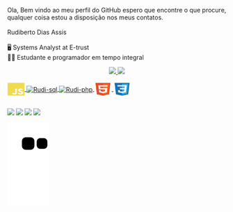  Ola, Bem vindo ao meu perfil do GitHub
 espero que encontre o que procure, <br>
 qualquer coisa estou a disposição nos meus contatos. <br><br>
 Rudiberto Dias Assis <br><br>
     🖥️ Systems Analyst at E-trust <br>
     👨‍💻 Estudante e programador em tempo integral
<div align="center">
  <a href="https://github.com/RudibertoDiasAssis">
  <img height="145em" src="https://github-readme-stats.vercel.app/api?username=RudibertoDiasAssis&show_icons=true&theme=great-gatsby&include_all_commits=true&count_private=true"/>
  <img height="145em" src="https://github-readme-stats.vercel.app/api/top-langs/?username=RudibertoDiasAssis&layout=compact&langs_count=7&theme=great-gatsby"/>
</div>
 <br>
<div style="display: inline_block">
  <img align="center" alt="Rudi-Js" height="30" width="40" src="https://raw.githubusercontent.com/devicons/devicon/master/icons/javascript/javascript-plain.svg">
  <img align="center" alt="Rudi-sql" height="30" width="40" src="https://cdn.jsdelivr.net/gh/devicons/devicon/icons/mysql/mysql-original.svg">
  <img align="center" alt="Rudi-php" height="30" width="40" src="https://cdn.jsdelivr.net/gh/devicons/devicon/icons/postgresql/postgresql-original.svg">
  <img align="center" alt="Rudi-HTML" height="30" width="40" src="https://raw.githubusercontent.com/devicons/devicon/master/icons/html5/html5-original.svg">
  <img align="center" alt="Rudi-CSS" height="30" width="40" src="https://raw.githubusercontent.com/devicons/devicon/master/icons/css3/css3-original.svg">

</div>
  
  ##
 
<div> 
  <a href="https://www.instagram.com/rudidiasassis/" target="_blank"><img src="https://img.shields.io/badge/-Instagram-%23E4405F?style=for-the-badge&logo=instagram&logoColor=white" target="_blank"></a>
 <a href="https://discord.gg/#4787" target="_blank"><img src="https://img.shields.io/badge/Discord-7289DA?style=for-the-badge&logo=discord&logoColor=white" target="_blank"></a> 
 <a href = "mailto:rudibertodiasassis@gmail.com"><img src="https://img.shields.io/badge/-Gmail-%23333?style=for-the-badge&logo=gmail&logoColor=white" target="_blank"></a>
 <a href="https://www.linkedin.com/in/rudibertodiasassis/" target="_blank"><img src="https://img.shields.io/badge/-LinkedIn-%230077B5?style=for-the-badge&logo=linkedin&logoColor=white" target="_blank"></a> 
 
 ![Snake animation](https://github.com/rafaballerini/rafaballerini/blob/output/github-contribution-grid-snake.svg)
 
</div>
